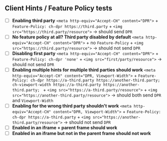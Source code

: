 ## Client Hints / Feature Policy tests

- [ ] **Enabling third party** `<meta http-equiv="Accept-CH" content="DPR">` + `Feature-Policy: ch-dpr https://third.party` + `<img src="https://third.party/resource">` → should send `DPR`
- [ ] **No feature policy at all? Third party disabled by default** `<meta http-equiv="Accept-CH" content="DPR">` + no `Feature-Policy` + `<img src="https://third.party/resource">` → should not send `DPR`
- [ ] **Disabling first party** `<meta http-equiv="Accept-CH" content="DPR">` + `Feature-Policy: ch-dpr 'none'` + `<img src="first/party/resource">` → should not send `DPR`
- [ ] **Enabling multiple hints for multiple third parties should work** `<meta http-equiv="Accept-CH" content="DPR, Viewport-Width">` + `Feature-Policy: ch-dpr https://a-third.party https://another-third.party; ch-viewport-width https://a-third.party https://another-third.party; ` + `<img src="https://a-third.party/resource">` + `<img src="https://another-third.party/resource">` → should both send `DPR` and `Viewport-Width`
- [ ] **Enabling for the wrong third party shouldn't work** `<meta http-equiv="Accept-CH" content="DPR, Viewport-Width">` + `Feature-Policy: ch-dpr https://a-third.party` + `<img src="https://another-third.party/resource">` → should not send `DPR`
- [ ] **Enabled in an iframe + parent frame should work**
- [ ] **Enabled in an iframe but not in the parent frame should not work**
